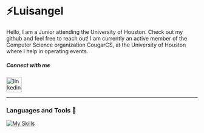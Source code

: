 <!--
**LuisangelE-04/LuisangelE-04** is a ✨ _special_ ✨ repository because its `README.md` (this file) appears on your GitHub profile.

Here are some ideas to get you started:

- 🔭 I’m currently working on ...
- 🌱 I’m currently learning ...
- 👯 I’m looking to collaborate on ...
- 🤔 I’m looking for help with ...
- 💬 Ask me about ...
- 📫 How to reach me: ...
- 😄 Pronouns: ...
- ⚡ Fun fact: ...
-->

<h1 align="left">⚡️Luisangel</h1>

<p>
  Hello, I am a Junior attending the University of Houston. Check out my github and feel free to reach out! I am currently an active member of the Computer Science organization CougarCS, at the University of Houston where I help in operating events.
</p>

##### Connect with me
<!-- 
Add Social Media Platforms
LinkedIn
-->
<a href="https://www.linkedin.com/in/luisangele/" target="_blank">
  <img src="https://th.bing.com/th/id/R.3f60edfd3589f7ad589cd03676982f12?rik=e%2bI5ovC%2f%2fJD7pQ&riu=http%3a%2f%2fupload.wikimedia.org%2fwikipedia%2fcommons%2fthumb%2fc%2fca%2fLinkedIn_logo_initials.png%2f600px-LinkedIn_logo_initials.png&ehk=Xou1jRo516LCY1s3IIggNUMXPwWCfZkwXsKI%2fplDeMI%3d&risl=&pid=ImgRaw&r=0" 
  alt="linkedin-profile" width="40" height="40"/>
</a>

---

### Languages and Tools 🧰

[![My Skills](https://skillicons.dev/icons?i=cpp,py,r,cs,dotnet,html,css,docker,aws,js,react,mysql,linux,jenkins,raspberrypi,vscode,visualstudio)](https://skillicons.dev/)

<br>

#

